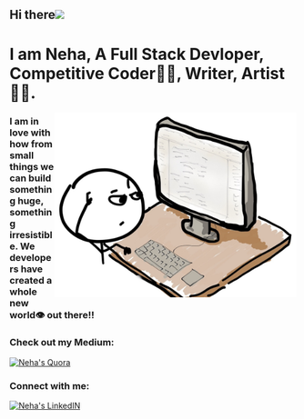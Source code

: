 ## Hi there<img src="https://media.giphy.com/media/hvRJCLFzcasrR4ia7z/giphy.gif" width="25px">
# I am Neha, A Full Stack Devloper, Competitive Coder👩‍💻, Writer, Artist👩‍🎨.

<img align="right" alt="Coder GIF" width="425" height="325" src="https://raw.githubusercontent.com/nehagupta1504/nehagupta1504/main/R.jpg">

<h3>
 I am in love with how from small things we can build something huge, something irresistible. We developers have created a whole new world👁 out there!!
  </h3>
<h3>
Check out my Medium:

</h3>
 <a href="https://medium.com/dev-simplified" target="blank" >
    <img alt="Neha's Quora" height="30" width="30" src="https://gist.githubusercontent.com/wxmerkt/9509091/raw/eacd6c15da46a160cf24c7bf2970bb2082640da4/quora_icon.svg" />
</a>

<h3>Connect with me:</h3>
<a href="https://www.linkedin.com/in/nehagupta1504/" target="blank">
    <img alt="Neha's LinkedIN" height="40" width="40" src="https://img.icons8.com/plasticine/100/000000/linkedin.png" target="_blank" rel="noopener noreferrer">
</a>

